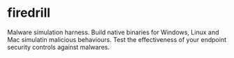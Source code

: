 # firedrill

Malware simulation harness. Build native binaries for Windows, Linux and Mac simulatin malicious behaviours. Test the effectiveness of your endpoint security controls against malwares.
